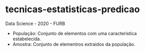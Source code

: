 # tecnicas-estatisticas-predicao

Data Science - 2020 - FURB

- População: Conjunto de elementos com uma caracteristica estabelecida.
- Amostra: Conjunto de elementros extraidos da população.
  